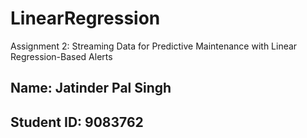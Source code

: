 # LinearRegression
Assignment 2: Streaming Data for Predictive Maintenance with Linear Regression-Based Alerts

## Name:        Jatinder Pal Singh
## Student ID:  9083762